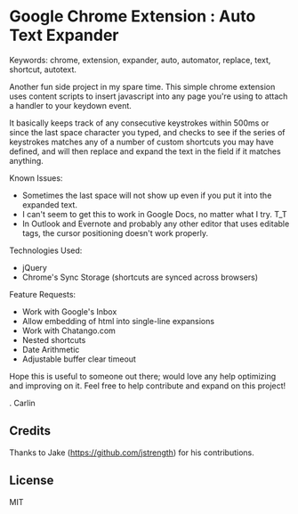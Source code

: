 Google Chrome Extension : Auto Text Expander
=========================
Keywords: chrome, extension, expander, auto, automator, replace, text, shortcut, autotext.

Another fun side project in my spare time. This simple chrome extension uses content scripts to insert javascript into any page you're using to attach a handler to your keydown event.

It basically keeps track of any consecutive keystrokes within 500ms or since the last space character you typed, and checks to see if the series of keystrokes matches any of a number of custom shortcuts you may have defined, and will then replace and expand the text in the field if it matches anything.

Known Issues:
 - Sometimes the last space will not show up even if you put it into the
   expanded text.
 - I can't seem to get this to work in Google Docs, no matter what I try. T_T
 - In Outlook and Evernote and probably any other editor that uses editable <body> tags, the cursor positioning doesn't work properly.

Technologies Used:
 - jQuery
 - Chrome's Sync Storage (shortcuts are synced across browsers)

Feature Requests:
 - Work with Google's Inbox
 - Allow embedding of html into single-line expansions
 - Work with Chatango.com
 - Nested shortcuts
 - Date Arithmetic
 - Adjustable buffer clear timeout

Hope this is useful to someone out there; would love any help optimizing and improving on it. Feel free to help contribute and expand on this project!

. Carlin

## Credits
Thanks to Jake (https://github.com/jstrength) for his contributions.

## License
MIT

